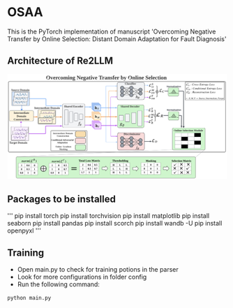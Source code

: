 # OSAA
This is the PyTorch implementation of manuscript 'Overcoming Negative Transfer by Online Selection: Distant Domain Adaptation for Fault Diagnosis'


## Architecture of Re2LLM
![image](./OSAA.png)

## Packages to be installed
'''
pip install torch
pip install torchvision
pip install matplotlib
pip install seaborn
pip install pandas
pip install scorch
pip install wandb -U
pip install openpyxl
'''



## Training



- Open main.py to check for training potions in the parser
- Look for more configurations in folder config
- Run the following command:

```
python main.py
```


